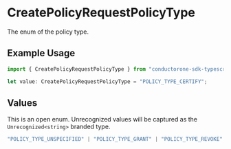 # CreatePolicyRequestPolicyType

The enum of the policy type.

## Example Usage

```typescript
import { CreatePolicyRequestPolicyType } from "conductorone-sdk-typescript/sdk/models/shared";

let value: CreatePolicyRequestPolicyType = "POLICY_TYPE_CERTIFY";
```

## Values

This is an open enum. Unrecognized values will be captured as the `Unrecognized<string>` branded type.

```typescript
"POLICY_TYPE_UNSPECIFIED" | "POLICY_TYPE_GRANT" | "POLICY_TYPE_REVOKE" | "POLICY_TYPE_CERTIFY" | "POLICY_TYPE_ACCESS_REQUEST" | "POLICY_TYPE_PROVISION" | Unrecognized<string>
```